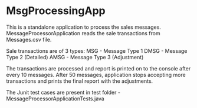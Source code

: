 # MsgProcessingApp
This is a standalone application to process the sales messages.
MessageProcessorApplication reads the sale transactions from Messages.csv file.

Sale transactions are of 3 types:
MSG - Message Type 1
DMSG - Message Type 2 (Detailed)
AMSG - Message Type 3 (Adjustment)

The transactions are processed and report is printed on to the console after every 10 messages. After 50 messages, application stops accepting more transactions and prints the final report with the adjustments.

The Junit test cases are present in test folder - MessageProcessorApplicationTests.java
